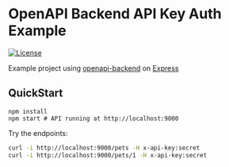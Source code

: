 # OpenAPI Backend API Key Auth Example
[![License](http://img.shields.io/:license-mit-blue.svg)](http://anttiviljami.mit-license.org)

Example project using [openapi-backend](https://github.com/anttiviljami/openapi-backend) on [Express](https://expressjs.com/)

## QuickStart

```
npm install
npm start # API running at http://localhost:9000
```

Try the endpoints:

```bash
curl -i http://localhost:9000/pets -H x-api-key:secret
curl -i http://localhost:9000/pets/1 -H x-api-key:secret
```

